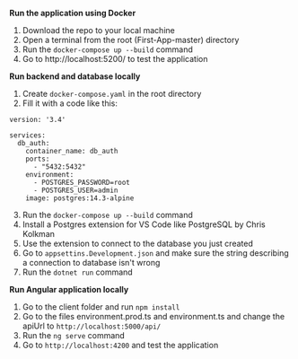 **Run the application using Docker**

1. Download the repo to your local machine
2. Open a terminal from the root (First-App-master) directory
3. Run the ```docker-compose up --build``` command
4. Go to http://localhost:5200/ to test the application

**Run backend and database locally**

1. Create ```docker-compose.yaml``` in the root directory
2. Fill it with a code like this:
```
version: '3.4'

services:
  db_auth:
    container_name: db_auth
    ports:
      - "5432:5432"
    environment:
      - POSTGRES_PASSWORD=root
      - POSTGRES_USER=admin
    image: postgres:14.3-alpine
```

3. Run the ```docker-compose up --build``` command
4. Install a Postgres extension for VS Code like PostgreSQL by Chris Kolkman
5. Use the extension to connect to the database you just created
6. Go to ```appsettins.Development.json``` and make sure the string describing a connection to database isn't wrong
7. Run the ```dotnet run``` command

**Run Angular application locally**

1. Go to the client folder and run ```npm install```
2. Go to the files environment.prod.ts and environment.ts and change the apiUrl to ```http://localhost:5000/api/```
3. Run the ```ng serve``` command
4. Go to ```http://localhost:4200``` and test the application
